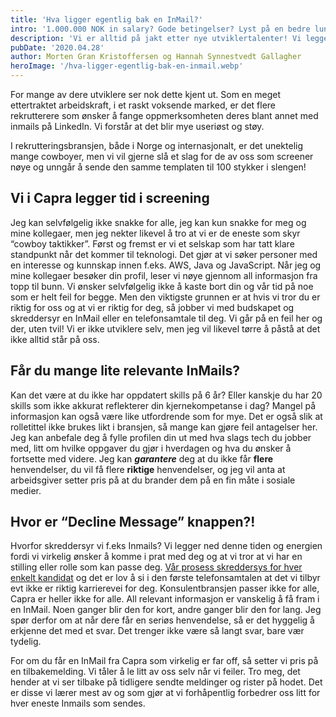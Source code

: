 ```yaml
---
title: 'Hva ligger egentlig bak en InMail?'
intro: '1.000.000 NOK in salary? Gode betingelser? Lyst på en bedre lunsj? Fantastisk mulighet for en av våre kunder (som vi på død og liv ikke kan si hvem er)!'
description: 'Vi er alltid på jakt etter nye utviklertalenter! Vi legger derfor tid i screening av profiler og i å sende relevante InMails. Les om hva som ligger bak >>'
pubDate: '2020.04.28'
author: Morten Gran Kristoffersen og Hannah Synnestvedt Gallagher
heroImage: '/hva-ligger-egentlig-bak-en-inmail.webp'
---
```


For mange av dere utviklere ser nok dette kjent ut. Som en meget ettertraktet arbeidskraft, i et raskt voksende marked, er det flere rekrutterere som ønsker å fange oppmerksomheten deres blant annet med inmails på LinkedIn. Vi forstår at det blir mye useriøst og støy.

I rekrutteringsbransjen, både i Norge og internasjonalt, er det unektelig mange cowboyer, men vi vil gjerne slå et slag for de av oss som screener nøye og unngår å sende den samme templaten til 100 stykker i slengen!

## Vi i Capra legger tid i screening

Jeg kan selvfølgelig ikke snakke for alle, jeg kan kun snakke for meg og mine kollegaer, men jeg nekter likevel å tro at vi er de eneste som skyr “cowboy taktikker”. Først og fremst er vi et selskap som har tatt klare standpunkt når det kommer til teknologi. Det gjør at vi søker personer med en interesse og kunnskap innen f.eks. AWS, Java og JavaScript. Når jeg og mine kollegaer besøker din profil, leser vi nøye gjennom all informasjon fra topp til bunn. Vi ønsker selvfølgelig ikke å kaste bort din og vår tid på noe som er helt feil for begge. Men den viktigste grunnen er at hvis vi tror du er riktig for oss og at vi er riktig for deg, så jobber vi med budskapet og skreddersyr en InMail eller en telefonsamtale til deg. Vi går på en feil her og der, uten tvil! Vi er ikke utviklere selv, men jeg vil likevel tørre å påstå at det ikke alltid står på oss.

## Får du mange lite relevante InMails?

Kan det være at du ikke har oppdatert skills på 6 år? Eller kanskje du har 20 skills som ikke akkurat reflekterer din kjernekompetanse i dag? Mangel på informasjon kan også være like utfordrende som for mye. Det er også slik at rolletittel ikke brukes likt i bransjen, så mange kan gjøre feil antagelser her. Jeg kan anbefale deg å fylle profilen din ut med hva slags tech du jobber med, litt om hvilke oppgaver du gjør i hverdagen og hva du ønsker å fortsette med videre. Jeg kan ***garantere*** deg at du ikke får **flere** henvendelser, du vil få flere **riktige** henvendelser, og jeg vil anta at arbeidsgiver setter pris på at du brander dem på en fin måte i sosiale medier.

## Hvor er “Decline Message” knappen?!

Hvorfor skreddersyr vi f.eks Inmails? Vi legger ned denne tiden og energien fordi vi virkelig ønsker å komme i prat med deg og at vi tror at vi har en stilling eller rolle som kan passe deg. [Vår prosess skreddersys for hver enkelt kandidat](/derfor-tilpasser-vi-var-rekrutteringsprosess-til-kandidaten) og det er lov å si i den første telefonsamtalen at det vi tilbyr evt ikke er riktig karrierevei for deg. Konsulentbransjen passer ikke for alle, Capra er heller ikke for alle. All relevant informasjon er vanskelig å få fram i en InMail. Noen ganger blir den for kort, andre ganger blir den for lang. Jeg spør derfor om at når dere får en seriøs henvendelse, så er det hyggelig å erkjenne det med et svar. Det trenger ikke være så langt svar, bare vær tydelig.

For om du får en InMail fra Capra som virkelig er far off, så setter vi pris på en tilbakemelding. Vi tåler å le litt av oss selv når vi feiler. Tro meg, det hender at vi ser tilbake på tidligere sendte meldinger og rister på hodet. Det er disse vi lærer mest av og som gjør at vi forhåpentlig forbedrer oss litt for hver eneste Inmails som sendes.